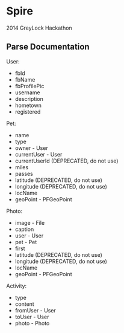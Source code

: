 Spire
====

2014 GreyLock Hackathon

Parse Documentation
-------------------
User:
* fbId
* fbName
* fbProfilePic
* username
* description
* hometown
* registered

Pet:
* name
* type
* owner - User
* currentUser - User
* currentUserId (DEPRECATED, do not use)
* miles
* passes
* latitude (DEPRECATED, do not use)
* longitude (DEPRECATED, do not use)
* locName
* geoPoint - PFGeoPoint

Photo:
* image - File
* caption
* user - User
* pet - Pet
* first
* latitude (DEPRECATED, do not use)
* longitude (DEPRECATED, do not use)
* locName
* geoPoint - PFGeoPoint

Activity:
* type
* content
* fromUser - User
* toUser - User
* photo - Photo
